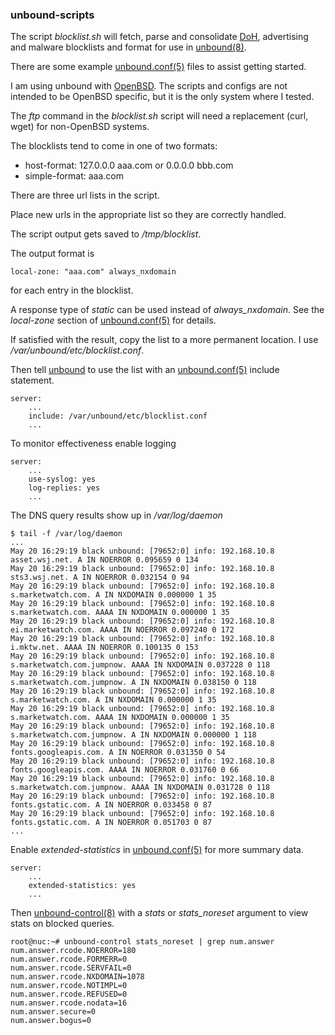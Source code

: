 ### unbound-scripts

The script *blocklist.sh* will fetch, parse and consolidate [DoH][doh], advertising and malware blocklists and format for use in [unbound(8)][unbound].

There are some example [unbound.conf(5)][unbound-conf] files to assist getting started.

I am using unbound with [OpenBSD][openbsd]. The scripts and configs are not intended to be OpenBSD specific, but it is the only system where I tested.

The *ftp* command in the *blocklist.sh* script will need a replacement (curl, wget) for non-OpenBSD systems.

The blocklists tend to come in one of two formats:

* host-format: 127.0.0.0 aaa.com or 0.0.0.0 bbb.com
* simple-format: aaa.com

There are three url lists in the script.

Place new urls in the appropriate list so they are correctly handled.

The script output gets saved to */tmp/blocklist*.

The output format is

    local-zone: "aaa.com" always_nxdomain

for each entry in the blocklist.

A response type of *static* can be used instead of *always_nxdomain*.
See the *local-zone* section of [unbound.conf(5)][unbound-conf] for details.

If satisfied with the result, copy the list to a more permanent location. I use */var/unbound/etc/blocklist.conf*.

Then tell [unbound][unbound] to use the list with an [unbound.conf(5)][unbound-conf] include statement.

    server:
        ...
        include: /var/unbound/etc/blocklist.conf
        ...

To monitor effectiveness enable logging

    server:
        ...
        use-syslog: yes
        log-replies: yes
        ...


The DNS query results show up in */var/log/daemon*

    $ tail -f /var/log/daemon
    ...
    May 20 16:29:19 black unbound: [79652:0] info: 192.168.10.8 asset.wsj.net. A IN NOERROR 0.095659 0 134
    May 20 16:29:19 black unbound: [79652:0] info: 192.168.10.8 sts3.wsj.net. A IN NOERROR 0.032154 0 94
    May 20 16:29:19 black unbound: [79652:0] info: 192.168.10.8 s.marketwatch.com. A IN NXDOMAIN 0.000000 1 35
    May 20 16:29:19 black unbound: [79652:0] info: 192.168.10.8 s.marketwatch.com. AAAA IN NXDOMAIN 0.000000 1 35
    May 20 16:29:19 black unbound: [79652:0] info: 192.168.10.8 ei.marketwatch.com. AAAA IN NOERROR 0.097240 0 172
    May 20 16:29:19 black unbound: [79652:0] info: 192.168.10.8 i.mktw.net. AAAA IN NOERROR 0.100135 0 153
    May 20 16:29:19 black unbound: [79652:0] info: 192.168.10.8 s.marketwatch.com.jumpnow. AAAA IN NXDOMAIN 0.037228 0 118
    May 20 16:29:19 black unbound: [79652:0] info: 192.168.10.8 s.marketwatch.com.jumpnow. A IN NXDOMAIN 0.038150 0 118
    May 20 16:29:19 black unbound: [79652:0] info: 192.168.10.8 s.marketwatch.com. A IN NXDOMAIN 0.000000 1 35
    May 20 16:29:19 black unbound: [79652:0] info: 192.168.10.8 s.marketwatch.com. AAAA IN NXDOMAIN 0.000000 1 35
    May 20 16:29:19 black unbound: [79652:0] info: 192.168.10.8 s.marketwatch.com.jumpnow. A IN NXDOMAIN 0.000000 1 118
    May 20 16:29:19 black unbound: [79652:0] info: 192.168.10.8 fonts.googleapis.com. A IN NOERROR 0.031350 0 54
    May 20 16:29:19 black unbound: [79652:0] info: 192.168.10.8 fonts.googleapis.com. AAAA IN NOERROR 0.031760 0 66
    May 20 16:29:19 black unbound: [79652:0] info: 192.168.10.8 s.marketwatch.com.jumpnow. AAAA IN NXDOMAIN 0.031728 0 118
    May 20 16:29:19 black unbound: [79652:0] info: 192.168.10.8 fonts.gstatic.com. A IN NOERROR 0.033458 0 87
    May 20 16:29:19 black unbound: [79652:0] info: 192.168.10.8 fonts.gstatic.com. A IN NOERROR 0.051703 0 87
    ...


Enable *extended-statistics* in [unbound.conf(5)][unbound-conf] for more summary data.

    server:
        ...
        extended-statistics: yes
        ...


Then [unbound-control(8)][unbound-control] with a *stats* or *stats_noreset* argument to view stats on blocked queries.

    root@nuc:~# unbound-control stats_noreset | grep num.answer
    num.answer.rcode.NOERROR=180
    num.answer.rcode.FORMERR=0
    num.answer.rcode.SERVFAIL=0
    num.answer.rcode.NXDOMAIN=1078
    num.answer.rcode.NOTIMPL=0
    num.answer.rcode.REFUSED=0
    num.answer.rcode.nodata=16
    num.answer.secure=0
    num.answer.bogus=0




[unbound]: https://man.openbsd.org/unbound
[unbound-conf]: https://man.openbsd.org/unbound.conf
[unbound-control]: https://man.openbsd.org/unbound-control
[openbsd]: https://openbsd.org
[doh]: https://en.wikipedia.org/wiki/DNS_over_HTTPS
